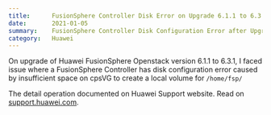 ```yaml
---
title:      FusionSphere Controller Disk Error on Upgrade 6.1.1 to 6.3.1
date:       2021-01-05
summary:    FusionSphere Controller Disk Configuration Error after Upgrade from 6.1.1 to 6.3.1
category:   Huawei
---
```


On upgrade of Huawei FusionSphere Openstack version 6.1.1 to 6.3.1, I faced issue where a FusionSphere Controller has disk configuration error caused by insufficient space on cpsVG to create a local volume for `/home/fsp/`

The detail operation documented on Huawei Support website. Read on [support.huawei.com](https://support.huawei.com/carrier/docview!docview?nid=KB1100425950).
